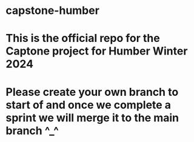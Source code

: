 # capstone-humber
# This is the official repo for the Captone project for Humber Winter 2024
# Please create your own branch to start of and once we complete a sprint we will merge it to the main branch ^_^